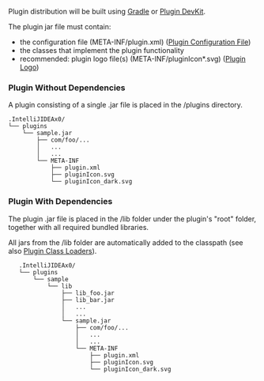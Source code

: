 [//]: # (title: Plugin Content)

<!-- Copyright 2000-2021 JetBrains s.r.o. and other contributors. Use of this source code is governed by the Apache 2.0 license that can be found in the LICENSE file. -->

Plugin distribution will be built using [Gradle](deployment.md) or [Plugin DevKit](deploying_plugin.md).

The plugin <path>jar</path> file must contain:
- the configuration file (<path>META-INF/plugin.xml</path>) ([Plugin Configuration File](plugin_configuration_file.md))
- the classes that implement the plugin functionality
- recommended: plugin logo file(s) (<path>META-INF/pluginIcon*.svg</path>) ([Plugin Logo](plugin_icon_file.md))

### Plugin Without Dependencies
A plugin consisting of a single <path>.jar</path> file is placed in the <path>/plugins</path> directory.

```text
.IntelliJIDEAx0/
└── plugins
    └── sample.jar
        ├── com/foo/...
        │   ...
        │   ...
        └── META-INF
            ├── plugin.xml
            ├── pluginIcon.svg
            └── pluginIcon_dark.svg
```

### Plugin With Dependencies
The plugin <path>.jar</path> file is placed in the <path>/lib</path> folder under the plugin's "root" folder, together with all required bundled libraries.

All jars from the <path>/lib</path> folder are automatically added to the classpath (see also [Plugin Class Loaders](plugin_class_loaders.md)).

```text
   .IntelliJIDEAx0/
   └── plugins
       └── sample
           └── lib
               ├── lib_foo.jar
               ├── lib_bar.jar
               │   ...
               │   ...
               └── sample.jar
                   ├── com/foo/...
                   │   ...
                   │   ...
                   └── META-INF
                       ├── plugin.xml
                       ├── pluginIcon.svg
                       └── pluginIcon_dark.svg
```